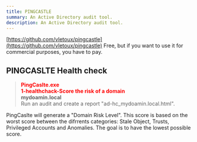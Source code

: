 ```yaml
---
title: PINGCASTLE
summary: An Active Directory audit tool.
description: An Active Directory audit tool.
---
```


[https://github.com/vletoux/pingcastle](https://github.com/vletoux/pingcastle)
Free, but if you want to use it for commercial purposes, you have to pay.

## PINGCASLTE Health check


 > 
 > **<font color=red>PingCaslte.exe</font>**</br>
 > **<font color=red>1-healthchack-Score the risk of a domain</font>**</br>
 > **mydoamin.local**</br>
 > Run an audit and create a report "ad-hc_mydoamin.local.html".

PingCaslte will generate a "Domain Risk Level". This score is based on the worst score between the difrrents categories: Stale Object, Trusts, Privileged Accounts and Anomalies.
The goal is to have the lowest possible score.
